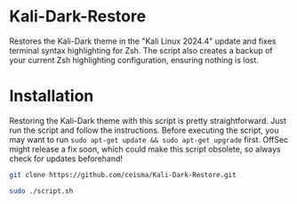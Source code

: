# Kali-Dark-Restore
Restores the Kali-Dark theme in the "Kali Linux 2024.4" update and fixes terminal syntax highlighting for Zsh. The script also creates a backup of your current Zsh highlighting configuration, ensuring nothing is lost.

# Installation
Restoring the Kali-Dark theme with this script is pretty straightforward. Just run the script and follow the instructions. Before executing the script, you may want to run `sudo apt-get update && sudo apt-get upgrade` first. OffSec might release a fix soon, which could make this script obsolete, so always check for updates beforehand!

```bash
git clone https://github.com/ceisma/Kali-Dark-Restore.git
```

```bash
sudo ./script.sh
```
